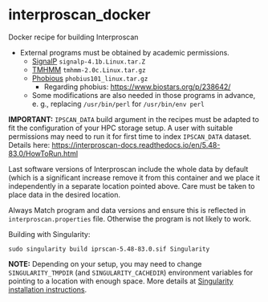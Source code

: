 # interproscan_docker

Docker recipe for building Interproscan

* External programs must be obtained by academic permissions. 
    * [SignalP](http://www.cbs.dtu.dk/services/SignalP/) ```signalp-4.1b.Linux.tar.Z```
    * [TMHMM](http://www.cbs.dtu.dk/services/TMHMM/) ```tmhmm-2.0c.Linux.tar.gz```
    * [Phobious](https://phobius.sbc.su.se/) ```phobius101_linux.tar.gz```
        * Regarding phobius: https://www.biostars.org/p/238642/
    * Some modifications are also needed in those programs in advance, e. g., replacing ```/usr/bin/perl``` for ```/usr/bin/env perl```
    
**IMPORTANT:** ```IPSCAN_DATA``` build argument in the recipes must be adapted to fit the configuration of your HPC storage setup. A user with suitable permissions may need to run it for first time to index ```IPSCAN_DATA``` dataset. Details here: https://interproscan-docs.readthedocs.io/en/5.48-83.0/HowToRun.html

Last software versions of Interproscan include the whole data by default (which is a significant increase remove it from this container and we place it independently in a separate location pointed above. Care must be taken to place data in the desired location.

Always Match program and data versions and ensure this is reflected in ```interproscan.properties``` file. Otherwise the program is not likely to work.

Building with Singularity:

    sudo singularity build iprscan-5.48-83.0.sif Singularity

**NOTE:** Depending on your setup, you may need to change ```SINGULARITY_TMPDIR``` (and ```SINGULARITY_CACHEDIR```) environment variables for pointing to a location with enough space. More details at [Singularity installation instructions](https://singularity.hpcng.org/admin-docs/master/installation.html).
